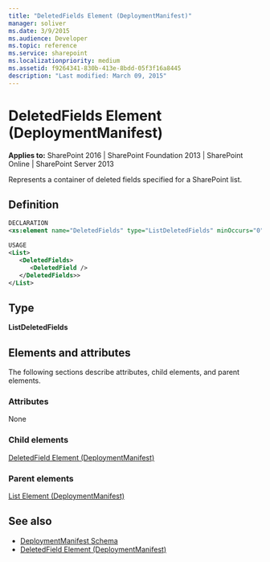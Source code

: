 ```yaml
---
title: "DeletedFields Element (DeploymentManifest)"
manager: soliver
ms.date: 3/9/2015
ms.audience: Developer
ms.topic: reference
ms.service: sharepoint
ms.localizationpriority: medium
ms.assetid: f9264341-830b-413e-8bdd-05f3f16a8445
description: "Last modified: March 09, 2015"
---
```


# DeletedFields Element (DeploymentManifest)

**Applies to:** SharePoint 2016 | SharePoint Foundation 2013 | SharePoint Online | SharePoint Server 2013 
  
Represents a container of deleted fields specified for a SharePoint list.

## Definition

```XML
DECLARATION
<xs:element name="DeletedFields" type="ListDeletedFields" minOccurs="0" maxOccurs="1" />

USAGE
<List>
   <DeletedFields> 
      <DeletedField />
   </DeletedFields>>
</List>
```

## Type

**ListDeletedFields**
  
## Elements and attributes

The following sections describe attributes, child elements, and parent elements.

### Attributes

None
   
### Child elements

[DeletedField Element (DeploymentManifest)](deletedfield-element-deploymentmanifest.md)
   
### Parent elements

[List Element (DeploymentManifest)](list-element-deploymentmanifest.md)
   
## See also

- [DeploymentManifest Schema](deploymentmanifest-schema.md)
- [DeletedField Element (DeploymentManifest)](deletedfield-element-deploymentmanifest.md)

